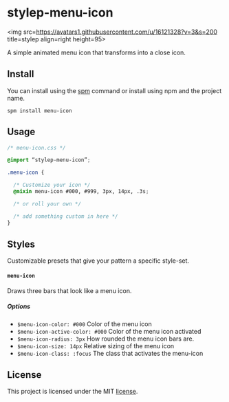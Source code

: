 # stylep-menu-icon
<img src=https://avatars1.githubusercontent.com/u/16121328?v=3&s=200 title=stylep align=right height=95>

A simple animated menu icon that transforms into a close icon.

## Install
You can install using the [spm](https://github.com/stylep/stylep) command or install using npm and the project name.

``` shell
spm install menu-icon
```

## Usage
``` css
/* menu-icon.css */

@import “stylep-menu-icon”;

.menu-icon {

  /* Customize your icon */
  @mixin menu-icon #000, #999, 3px, 14px, .3s;

  /* or roll your own */

  /* add something custom in here */
}
```

## Styles
Customizable presets that give your pattern a specific style-set.

#### `menu-icon`
Draws three bars that look like a menu icon.

##### Options

* `$menu-icon-color: #000` Color of the menu icon
* `$menu-icon-active-color: #000` Color of the menu icon activated
* `$menu-icon-radius: 3px` How rounded the menu icon bars are.
* `$menu-icon-size: 14px` Relative sizing of the menu icon
* `$menu-icon-class: :focus` The class that activates the menu-icon

## License
This project is licensed under the MIT [license](LICENSE).

